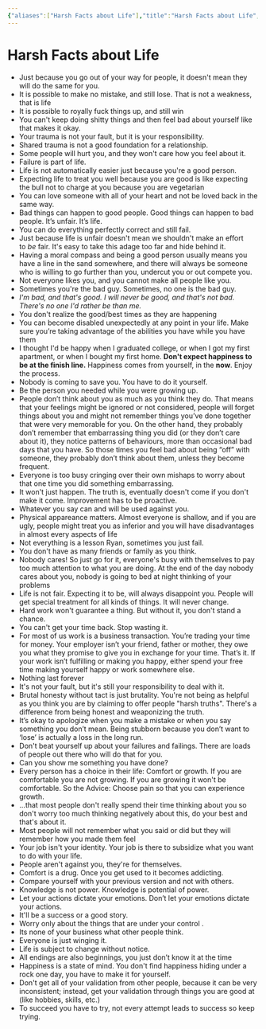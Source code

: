 ```yaml
---
{"aliases":["Harsh Facts about Life"],"title":"Harsh Facts about Life","date":"2022-10-25","tags":["life"],"dg-publish":true,"permalink":"/mental-health/life-harsh-fact/","dgPassFrontmatter":true}
---
```



# Harsh Facts about Life

- Just because you go out of your way for people, it doesn't mean they will do the same for you.
- It is possible to make no mistake, and still lose. That is not a weakness, that is life
- It is possible to royally fuck things up, and still win
- You can't keep doing shitty things and then feel bad about yourself like that makes it okay.
- Your trauma is not your fault, but it is your responsibility.
- Shared trauma is not a good foundation for a relationship.
- Some people will hurt you, and they won't care how you feel about it.
- Failure is part of life.
- Life is not automatically easier just because you're a good person.
- Expecting life to treat you well because you are good is like expecting the bull not to charge at you because you are vegetarian
- You can love someone with all of your heart and not be loved back in the same way.
- Bad things can happen to good people. Good things can happen to bad people. It’s unfair. It’s life.
- You can do everything perfectly correct and still fail.
- Just because life is unfair doesn't mean we shouldn't make an effort to _be_ fair. It's easy to take this adage too far and hide behind it.
- Having a moral compass and being a good person usually means you have a line in the sand somewhere, and there will always be someone who is willing to go further than you, undercut you or out compete you.
- Not everyone likes you, and you cannot make all people like you.
- Sometimes you're the bad guy. Sometimes, no one is the bad guy.
- _I'm bad, and that's good. I will never be good, and that's not bad. There's no one I'd rather be than me._
- You don't realize the good/best times as they are happening
- You can become disabled unexpectedly at any point in your life. Make sure you’re taking advantage of the abilities you have while you have them
- I thought I'd be happy when I graduated college, or when I got my first apartment, or when I bought my first home. **Don't expect happiness to be at the finish line.** Happiness comes from yourself, in the **now**. Enjoy the process.
- Nobody is coming to save you. You have to do it yourself.
- Be the person you needed while you were growing up.
- People don’t think about you as much as you think they do. That means that your feelings might be ignored or not considered, people will forget things about you and might not remember things you’ve done together that were very memorable for you. On the other hand, they probably don’t remember that embarrassing thing you did (or they don’t care about it), they notice patterns of behaviours, more than occasional bad days that you have. So those times you feel bad about being “off” with someone, they probably don’t think about them, unless they become frequent.
- Everyone is too busy cringing over their own mishaps to worry about that one time you did something embarrassing.
- It won't just happen. The truth is, eventually doesn't come if you don't make it come. Improvement has to be proactive.
- Whatever you say can and will be used against you.
- Physical appareance matters. Almost everyone is shallow, and if you are ugly, people might treat you as inferior and you will have disadvantages in almost every aspects of life
- Not everything is a lesson Ryan, sometimes you just fail.
- You don't have as many friends or family as you think.
- Nobody cares! So just go for it, everyone's busy with themselves to pay too much attention to what you are doing. At the end of the day nobody cares about you, nobody is going to bed at night thinking of your problems
- Life is not fair. Expecting it to be, will always disappoint you. People will get special treatment for all kinds of things. It will never change.
- Hard work won't guarantee a thing. But without it, you don't stand a chance.
- You can't get your time back. Stop wasting it.
- For most of us work is a business transaction. You’re trading your time for money. Your employer isn’t your friend, father or mother, they owe you what they promise to give you in exchange for your time. That’s it. If your work isn’t fulfilling or making you happy, either spend your free time making yourself happy or work somewhere else.
- Nothing last forever
- It's not your fault, but it's still your responsibility to deal with it.
- Brutal honesty without tact is just brutality. You're not being as helpful as you think you are by claiming to offer people "harsh truths". There's a difference from being honest and weaponizing the truth.
- It’s okay to apologize when you make a mistake or when you say something you don’t mean. Being stubborn because you don’t want to ‘lose’ is actually a loss in the long run.
- Don't beat yourself up about your failures and failings. There are loads of people out there who will do that for you.
- Can you show me something you have done?
- Every person has a choice in their life: Comfort or growth. If you are comfortable you are not growing. If you are growing it won't be comfortable. So the Advice: Choose pain so that you can experience growth.
- ...that most people don't really spend their time thinking about you so don't worry too much thinking negatively about this, do your best and that's about it.
- Most people will not remember what you said or did but they will remember how you made them feel
- Your job isn't your identity. Your job is there to subsidize what you want to do with your life.
- People aren't against you, they're for themselves.
- Comfort is a drug. Once you get used to it becomes addicting.
- Compare yourself with your previous version and not with others.
- Knowledge is not power. Knowledge is potential of power.
- Let your actions dictate your emotions. Don’t let your emotions dictate your actions.
- It'll be a success or a good story.
- Worry only about the things that are under your control .
- Its none of your business what other people think.
- Everyone is just winging it.
- Life is subject to change without notice.
- All endings are also beginnings, you just don’t know it at the time
- Happiness is a state of mind. You don't find happiness hiding under a rock one day, you have to make it for yourself.
- Don't get all of your validation from other people, because it can be very inconsistent; instead, get your validation through things you are good at (like hobbies, skills, etc.)
- To succeed you have to try, not every attempt leads to success so keep trying.
